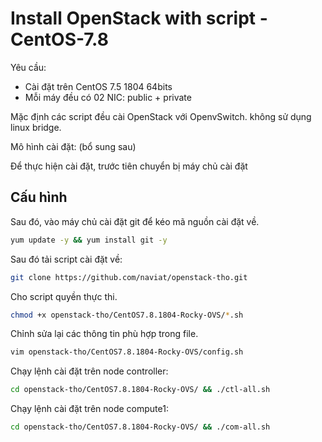 # Install OpenStack with script - CentOS-7.8

Yêu cầu:

- Cài đặt trên CentOS 7.5 1804 64bits
- Mỗi máy đều có 02 NIC: public + private

Mặc định các script đều cài OpenStack với OpenvSwitch. không sử dụng linux bridge.

Mô hình cài đặt: (bổ sung sau)

Để thực hiện cài đặt, trước tiên chuyển bị máy chủ cài đặt

## Cấu hình

Sau đó, vào máy chủ cài đặt git để kéo mã nguồn cài đặt về.

```sh
yum update -y && yum install git -y
```

Sau đó tải script cài đặt về:

```sh
git clone https://github.com/naviat/openstack-tho.git
```

Cho script quyền thực thi.

```sh
chmod +x openstack-tho/CentOS7.8.1804-Rocky-OVS/*.sh
```

Chỉnh sửa lại các thông tin phù hợp trong file.

```sh
vim openstack-tho/CentOS7.8.1804-Rocky-OVS/config.sh
```

Chạy lệnh cài đặt trên node controller:

```sh
cd openstack-tho/CentOS7.8.1804-Rocky-OVS/ && ./ctl-all.sh
```

Chạy lệnh cài đặt trên node compute1:

```sh
cd openstack-tho/CentOS7.8.1804-Rocky-OVS/ && ./com-all.sh
```
